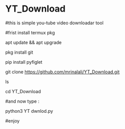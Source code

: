 # YT_Download

#this is simple you-tube video downloadar tool


#frist install termux pkg 

apt update && apt upgrade 


pkg install git 

pip install pyfiglet 

git clone https://github.com/mrinalali/YT_Download.git

ls

cd YT_Download

#and now type :

python3 YT dwnlod.py

#enjoy 

